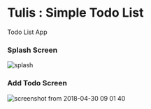 # Tulis : Simple Todo List
Todo List App

### Splash Screen
![splash](https://user-images.githubusercontent.com/25784574/39683406-6e810b3a-51df-11e8-82c8-a46abbaa61aa.jpg)

### Add Todo Screen
![screenshot from 2018-04-30 09 01 40](https://user-images.githubusercontent.com/25784574/39413496-48607132-4c55-11e8-9019-2e608e037417.png)
